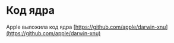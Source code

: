# Код ядра

Apple выложила код ядра [https://github.com/apple/darwin-xnu](https://github.com/apple/darwin-xnu)
